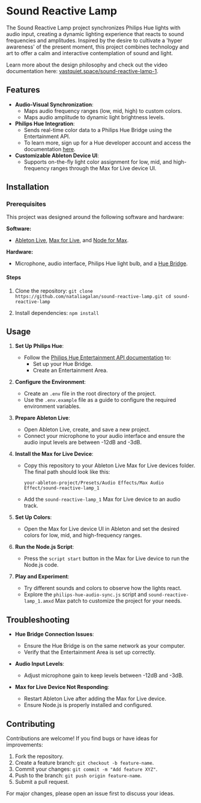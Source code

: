 # Sound Reactive Lamp

The Sound Reactive Lamp project synchronizes Philips Hue lights with audio input, creating a dynamic lighting experience that reacts to sound frequencies and amplitudes. Inspired by the desire to cultivate a 'hyper awareness' of the present moment, this project combines technology and art to offer a calm and interactive contemplation of sound and light.

Learn more about the design philosophy and check out the video documentation here: [vastquiet.space/sound-reactive-lamp-1](https://vastquiet.space/sound-reactive-lamp-1).

## Features

- **Audio-Visual Synchronization**:
  - Maps audio frequency ranges (low, mid, high) to custom colors.
  - Maps audio amplitude to dynamic light brightness levels.
- **Philips Hue Integration**:
  - Sends real-time color data to a Philips Hue Bridge using the Entertainment API.
  - To learn more, sign up for a Hue developer account and access the documentation [here](https://developers.meethue.com/develop/hue-entertainment/hue-entertainment-api/).
- **Customizable Ableton Device UI**:
  - Supports on-the-fly light color assignment for low, mid, and high-frequency ranges through the Max for Live device UI.

## Installation

### Prerequisites

This project was designed around the following software and hardware:

**Software:**

- [Ableton Live](https://www.ableton.com/), [Max for Live](https://www.ableton.com/en/live/max-for-live/), and [Node for Max](https://github.com/Cycling74/n4m-core-examples).

**Hardware:**

- Microphone, audio interface, Philips Hue light bulb, and a [Hue Bridge](https://www.philips-hue.com/en-us/p/hue-bridge/046677458478#overview).

#### Steps

1. Clone the repository:
   `git clone https://github.com/nataliagalan/sound-reactive-lamp.git
cd sound-reactive-lamp
    `

2. Install dependencies: `npm install`

## Usage

1. **Set Up Philips Hue**:

   - Follow the [Philips Hue Entertainment API documentation](https://developers.meethue.com/develop/hue-entertainment/hue-entertainment-api/) to:
     - Set up your Hue Bridge.
     - Create an Entertainment Area.

2. **Configure the Environment**:

   - Create an `.env` file in the root directory of the project.
   - Use the `.env.example` file as a guide to configure the required environment variables.

3. **Prepare Ableton Live**:

   - Open Ableton Live, create, and save a new project.
   - Connect your microphone to your audio interface and ensure the audio input levels are between -12dB and -3dB.

4. **Install the Max for Live Device**:

   - Copy this repository to your Ableton Live Max for Live devices folder. The final path should look like this:
     ```
     your-ableton-project/Presets/Audio Effects/Max Audio Effect/sound-reactive-lamp_1
     ```
   - Add the `sound-reactive-lamp_1` Max for Live device to an audio track.

5. **Set Up Colors**:

   - Open the Max for Live device UI in Ableton and set the desired colors for low, mid, and high-frequency ranges.

6. **Run the Node.js Script**:

   - Press the `script start` button in the Max for Live device to run the Node.js code.

7. **Play and Experiment**:
   - Try different sounds and colors to observe how the lights react.
   - Explore the `philips-hue-audio-sync.js` script and `sound-reactive-lamp_1.amxd` Max patch to customize the project for your needs.

## Troubleshooting

- **Hue Bridge Connection Issues**:

  - Ensure the Hue Bridge is on the same network as your computer.
  - Verify that the Entertainment Area is set up correctly.

- **Audio Input Levels**:

  - Adjust microphone gain to keep levels between -12dB and -3dB.

- **Max for Live Device Not Responding**:
  - Restart Ableton Live after adding the Max for Live device.
  - Ensure Node.js is properly installed and configured.

## Contributing

Contributions are welcome! If you find bugs or have ideas for improvements:

1. Fork the repository.
2. Create a feature branch: `git checkout -b feature-name`.
3. Commit your changes: `git commit -m "Add feature XYZ"`.
4. Push to the branch: `git push origin feature-name`.
5. Submit a pull request.

For major changes, please open an issue first to discuss your ideas.
